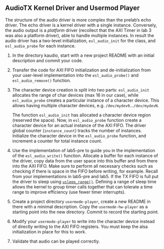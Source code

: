 ## AudioTX Kernel Driver and Usermod Player

The structure of the audio driver is more complex than the prelab’s echo
driver. The echo driver is a kernel driver with a single instance.
Conversely, the audio output is a *platform* driver (recollect that the
AXI Timer in lab 3 was also a platform driver), able to handle multiple
instances. In result the audio driver has a two-level initialization,
`esl_audio_init` for the class, and `esl_audio_probe` for each instance.

1.  In the directory kaudio, start with a new project README with an
    initial description and commit your code.

2.  Transfer the code for AXI FIFO initialization and de-initialization
    from your user-level implementation into the `esl_audio_probe()` and
    `esl_audio_remove()` function.

3.  The character device creation is split into two parts:
    `esl_audio_init` allocates the range of char devices (max 16 in our
    case), while `esl_audio_probe` creates a particular instance of a
    character device. This allows having multiple character devices,
    e.g. `/dev/mydev0`...`/dev/mydevN`.

    The function `esl_audio_init` has allocated a character device
    region (reserved the space). Now, in `esl_audio_probe` function
    create a character device for an actual instance of the AXI FIFO.
    The driver global counter (`instance_count`) tracks the number of
    instances. Initialize the character device in the `esl_audio_probe`
    function, and increment a counter for total instance count.

4.  Use the implementation of lab5-pre to guide you in
    the implementation of the `esl_audio_write()` function. Allocate a
    buffer for each instance of the driver, copy data from the user
    space into this buffer and from there into the AXI FIFO. Make sure
    to perform all necessary checks such as checking if there is space
    in the FIFO before writing, for example. Recall from your
    implementations in lab5-pre and lab5. If the TX FIFO
    is full put the driver to sleep using
    [`usleep_range()`](https://www.kernel.org/doc/html/v4.19/driver-api/basics.html#c.usleep_range).
    Defining a range of sleep time allows the kernel to group timer
    calls together that can tolerate a time range to improve efficiency
    (use fewer timer interrupts).

5.  Create a project directory `usermode-player`, create a new README in
    there with a minimal description. Copy the `usermode-hw-player` as a
    starting point into the new directory. Commit to record the starting
    point.

6.  Modify your `usermode-player` to write into the character device
    instead of directly writing to the AXI FIFO registers. You must keep
    the alsa initialization in place for this to work.

7.  Validate that audio can be played correctly.
